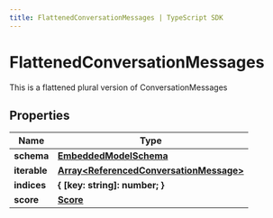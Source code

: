```yaml
---
title: FlattenedConversationMessages | TypeScript SDK
---
```



# FlattenedConversationMessages

This is a flattened plural version of ConversationMessages

## Properties

Name | Type
------------ | -------------
**schema** | [**EmbeddedModelSchema**](EmbeddedModelSchema)
**iterable** | [**Array&lt;ReferencedConversationMessage&gt;**](ReferencedConversationMessage)
**indices** | **\{ [key: string]: number; \}**
**score** | [**Score**](Score)



